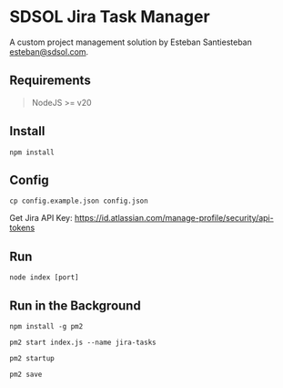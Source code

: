 SDSOL Jira Task Manager
=============

A custom project management solution by Esteban Santiesteban <esteban@sdsol.com>.

## Requirements

> NodeJS >= v20

## Install

```
npm install
```

## Config


```
cp config.example.json config.json
```

Get Jira API Key: https://id.atlassian.com/manage-profile/security/api-tokens


## Run

```
node index [port]
```

## Run in the Background

```
npm install -g pm2
```

```
pm2 start index.js --name jira-tasks
```

```
pm2 startup
```

```
pm2 save
```